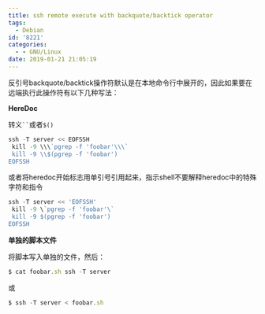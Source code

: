 ```yaml
---
title: ssh remote execute with backquote/backtick operator
tags:
  - Debian
id: '8221'
categories:
  - - GNU/Linux
date: 2019-01-21 21:05:19
---
```



<!-- more -->
反引号backquote/backtick操作符默认是在本地命令行中展开的，因此如果要在远端执行此操作符有以下几种写法：

**HereDoc**

转义` `` `或者`$()`
```js
ssh -T server << EOFSSH
 kill -9 \\\`pgrep -f 'foobar'\\\`
 kill -9 \\$(pgrep -f 'foobar')
EOFSSH
```

或者将heredoc开始标志用单引号引用起来，指示shell不要解释heredoc中的特殊字符和指令
```js
ssh -T server << 'EOFSSH'
 kill -9 \`pgrep -f 'foobar'\`
 kill -9 $(pgrep -f 'foobar')
EOFSSH
```

**单独的脚本文件**

将脚本写入单独的文件，然后：

```js
$ cat foobar.sh ssh -T server
```

或
```js
$ ssh -T server < foobar.sh
```